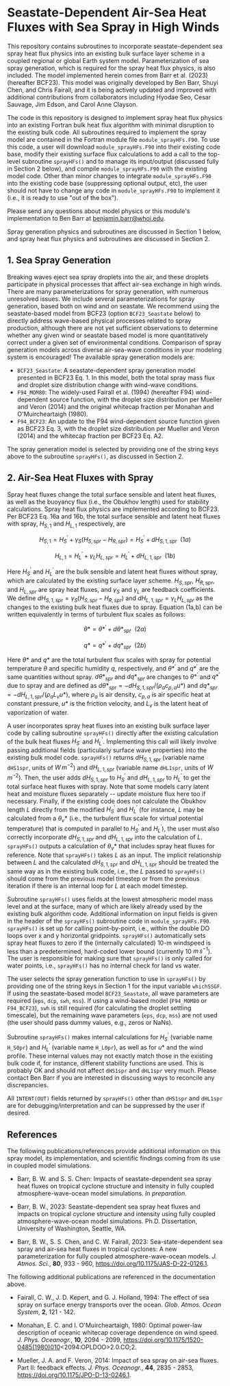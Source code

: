# Seastate-Dependent Air-Sea Heat Fluxes with Sea Spray in High Winds

This repository contains subroutines to incorporate seastate-dependent sea spray heat flux physics into an existing bulk surface layer scheme in a coupled regional or global Earth system model.  Parameterization of sea spray generation, which is required for the spray heat flux physics, is also included.  The model implemented herein comes from Barr et al. (2023) (hereafter BCF23).  This model was originally developed by Ben Barr, Shuyi Chen, and Chris Fairall, and it is being actively updated and improved with additional contributions from collaborators including Hyodae Seo, Cesar Sauvage, Jim Edson, and Carol Anne Clayson.

The code in this repository is designed to implement spray heat flux physics into an existing Fortran bulk heat flux algorithm with minimal disruption to the existing bulk code.  All subroutines required to implement the spray model are contained in the Fortran module file `module_sprayHFs.F90`.  To use this code, a user will download `module_sprayHFs.F90` into their existing code base, modify their existing surface flux calculations to add a call to the top-level subroutine `sprayHFs()` and to manage its input/output (discussed fully in Section 2 below), and compile `module_sprayHFs.F90` with the existing model code.  Other than minor changes to integrate `module_sprayHFs.F90` into the existing code base (suppressing optional output, etc), the user should not have to change any code in `module_sprayHFs.F90` to implement it (i.e., it is ready to use "out of the box").

Please send any questions about model physics or this module's implementation to Ben Barr at benjamin.barr@whoi.edu.

Spray generation physics and subroutines are discussed in Section 1 below, and spray heat flux physics and subroutines are discussed in Section 2.

## 1. Sea Spray Generation

Breaking waves eject sea spray droplets into the air, and these droplets participate in physical processes that affect air-sea exchange in high winds.  There are many parameterizations for spray generation, with numerous unresolved issues.  We include several parameterizations for spray generation, based both on wind and on seastate.  We recommend using the seastate-based model from BCF23 (option `BCF23_Seastate` below) to directly address wave-based physical processes related to spray production, although there are not yet sufficient observations to determine whether any given wind or seastate based model is more quantitatively correct under a given set of environmental conditions.  Comparison of spray generation models across diverse air-sea-wave conditions in your modeling system is encouraged!  The available spray generation models are:

+ `BCF23_Seastate`: A seastate-dependent spray generation model presented in BCF23 Eq. 1.  In this model, both the total spray mass flux and droplet size distribution change with wind-wave conditions.
+ `F94_MOM80`: The widely-used Fairall et al. (1994) (hereafter F94) wind-dependent source function, with the droplet size distribution per Mueller and Veron (2014) and the original whitecap fraction per Monahan and O'Muircheartaigh (1980).
+ `F94_BCF23`: An update to the F94 wind-dependent source function given as BCF23 Eq. 3, with the droplet size distribution per Mueller and Veron (2014) and the whitecap fraction per BCF23 Eq. A2.

The spray generation model is selected by providing one of the string keys above to the subroutine `sprayHFs()`, as discussed in Section 2.

## 2. Air-Sea Heat Fluxes with Spray

Spray heat fluxes change the total surface sensible and latent heat fluxes, as well as the buoyancy flux (i.e., the Obukhov length) used for stability calculations.  Spray heat flux physics are implemented according to BCF23.  Per BCF23 Eq. 16a and 16b, the total surface sensible and latent heat fluxes with spray, $H_{S,1}$ and $H_{L,1}$ respectively, are

```math
H_{S,1} = H^{\prime}_S + \gamma_S \left( H_{S,spr} - H_{R,spr} \right) = H^{\prime}_S + dH_{S,1,spr} \: \: (1a)
```
```math
H_{L,1} = H^{\prime}_L + \gamma_L H_{L,spr} = H^{\prime}_L + dH_{L,1,spr} \: \: (1b)
```
Here $`H^{\prime}_S`$ and $`H^{\prime}_L`$ are the bulk sensible and latent heat fluxes without spray, which are calculated by the existing surface layer scheme.  $H_{S,spr}$, $H_{R,spr}$, and $H_{L,spr}$ are spray heat fluxes, and $\gamma_S$ and $\gamma_L$ are feedback coefficients.  We define $dH_{S,1,spr} = \gamma_S \left( H_{S,spr} - H_{R,spr} \right)$ and $dH_{L,1,spr} = \gamma_L H_{L,spr}$ as the changes to the existing bulk heat fluxes due to spray.  Equation (1a,b) can be written equivalently in terms of turbulent flux scales as follows:

```math
\theta* = \theta*^{\prime} + d\theta*_{spr} \: \: (2a)
```
```math
q* = q*^{\prime} + dq*_{spr} \: \: (2b)
```

Here $\theta*$ and $q*$ are the total turbulent flux scales with spray for potential temperature $\theta$ and specific humidity $q$, respectively, and $`\theta*^{\prime}`$ and $`q*^{\prime}`$ are the same quantities without spray.  $d\theta*_{spr}$ and $dq*_{spr}$ are changes to $`\theta*^{\prime}`$ and $`q*^{\prime}`$ due to spray and are defined as $d\theta*_{spr} = -dH_{S,1,spr}/(\rho_a c_{p,a} u*)$ and $dq*_{spr} = -dH_{L,1,spr}/(\rho_a L_v u*)$, where $\rho_a$ is air density, $c_{p,a}$ is air specific heat at constant pressure, $u*$ is the friction velocity, and $L_v$ is the latent heat of vaporization of water.

A user incorporates spray heat fluxes into an existing bulk surface layer code by calling subroutine `sprayHFs()` directly after the existing calculation of the bulk heat fluxes $`H^{\prime}_S`$ and $`H^{\prime}_L`$.  Implementing this call will likely involve passing additional fields (particularly surface wave properties) into the existing bulk model code.  `sprayHFs()` returns $dH_{S,1,spr}$ (variable name `dHS1spr`, units of $`W \, m^{-2}`$) and $dH_{L,1,spr}$ (variable name `dHL1spr`, units of $`W \, m^{-2}`$).  Then, the user adds $dH_{S,1,spr}$ to $`H^{\prime}_S`$ and $dH_{L,1,spr}$ to $`H^{\prime}_L`$ to get the total surface heat fluxes with spray.  Note that some models carry latent heat and moisture fluxes separately -- update moisture flux here too if necessary.  Finally, if the existing code does not calculate the Obukhov length $L$ directly from the modified $`H^{\prime}_S`$ and $`H^{\prime}_L`$ (for instance, $L$ may be calculated from a $`\theta_v*`$ (i.e., the turbulent flux scale for virtual potential temperature) that is computed in parallel to $`H^{\prime}_S`$ and $`H^{\prime}_L`$), the user must also correctly incorporate $dH_{S,1,spr}$ and $dH_{L,1,spr}$ into the calculation of $L$.  `sprayHFs()` outputs a calculation of $`\theta_v*`$ that includes spray heat fluxes for reference.  Note that `sprayHFs()` takes $L$ as an input.  The implicit relationship between $L$ and the calculated $dH_{S,1,spr}$ and $dH_{L,1,spr}$ should be treated the same way as in the existing bulk code, i.e., the $L$ passed to `sprayHFs()` should come from the previous model timestep or from the previous iteration if there is an internal loop for $L$ at each model timestep.

Subroutine `sprayHFs()` uses fields at the lowest atmospheric model mass level and at the surface, many of which are likely already used by the existing bulk algorithm code.  Additional information on input fields is given in the header of the `sprayHFs()` subroutine code in `module_sprayHFs.F90`.  `sprayHFs()` is set up for calling point-by-point, i.e., within the double DO loops over x and y horizontal gridpoints.  `sprayHFs()` automatically sets spray heat fluxes to zero if the (internally calculated) 10-m windspeed is less than a predetermined, hard-coded lower bound (currently 10 $`m \, s^{-1}`$).  The user is responsible for making sure that `sprayHFs()` is only called for water points, i.e., `sprayHFs()` has no internal check for land vs water.

The user selects the spray generation function to use in `sprayHFs()` by providing one of the string keys in Section 1 for the input variable `whichSSGF`.  If using the seastate-based model `BCF23_Seastate`, all wave parameters are required (`eps`, `dcp`, `swh`, `mss`).  If using a wind-based model (`F94_MOM80` or `F94_BCF23`), `swh` is still required (for calculating the droplet settling timescale), but the remaining wave parameters (`eps`, `dcp`, `mss`) are not used (the user should pass dummy values, e.g., zeros or NaNs).

Subroutine `sprayHFs()` makes internal calculations for $`H^{\prime}_S`$ (variable name `H_S0pr`) and $`H^{\prime}_L`$ (variable name `H_L0pr`), as well as for $`u*`$ and the wind profile.  These internal values may not exactly match those in the existing bulk code if, for instance, different stability functions are used.  This is probably OK and should not affect `dHS1spr` and `dHL1spr` very much.  Please contact Ben Barr if you are interested in discussing ways to reconcile any discrepancies.

All `INTENT(OUT)` fields returned by `sprayHFs()` other than `dHS1spr` and `dHL1spr` are for debugging/interpretation and can be suppressed by the user if desired.

## References

The following publications/references provide additional information on this spray model, its implementation, and scientific findings coming from its use in coupled model simulations.

+ Barr, B. W. and S. S. Chen: Impacts of seastate-dependent sea spray heat fluxes on tropical cyclone structure and intensity in fully coupled atmosphere-wave-ocean model simulations. _In preparation_.

+ Barr, B. W., 2023: Seastate-dependent sea spray heat fluxes and impacts on tropical cyclone structure and intensity using fully coupled atmosphere-wave-ocean model simulations. Ph.D. Dissertation, University of Washington, Seattle, WA.

+ Barr, B. W., S. S. Chen, and C. W. Fairall, 2023: Sea-state-dependent sea spray and air-sea heat fluxes in tropical cyclones: A new parameterization for fully coupled atmosphere-wave-ocean models. _J. Atmos. Sci._, **80**, 933 - 960, https://doi.org/10.1175/JAS-D-22-0126.1.

The following additional publications are referenced in the documentation above.

+ Fairall, C. W., J. D. Kepert, and G. J. Holland, 1994: The effect of sea spray on surface energy transports over the ocean. _Glob. Atmos. Ocean System_, **2**, 121 - 142.

+ Monahan, E. C. and I. O'Muircheartaigh, 1980: Optimal power-law description of oceanic whitecap coverage dependence on wind speed. _J. Phys. Oceanogr._, **10**, 2094 - 2099, https://doi.org/10.1175/1520-0485(1980)010<2094:OPLDOO>2.0.CO;2.

+ Mueller, J. A. and F. Veron, 2014: Impact of sea spray on air-sea fluxes. Part II: feedback effects. _J. Phys. Oceanogr._, **44**, 2835 - 2853, https://doi.org/10.1175/JPO-D-13-0246.1.
